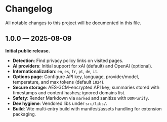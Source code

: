 # Changelog

All notable changes to this project will be documented in this file.

## 1.0.0 — 2025-08-09

**Initial public release.**

- **Detection**: Find privacy policy links on visited pages.
- **AI providers**: Initial support for xAI (default) and OpenAI (optional).
- **Internationalization**: `en`, `es`, `fr`, `pt`, `de`, `it`.
- **Options page**: Configure API key, language, provider/model, temperature, and max tokens (default `1024`).
- **Secure storage**: AES‑GCM–encrypted API key; summaries stored with timestamps and content hashes; ignored domains list.
- **Safety**: Render Markdown via `marked` and sanitize with `DOMPurify`.
- **Dev hygiene**: Vendored libs under `src/libs/`.
- **Build**: Vite multi‑entry build with manifest/assets handling for extension packaging.